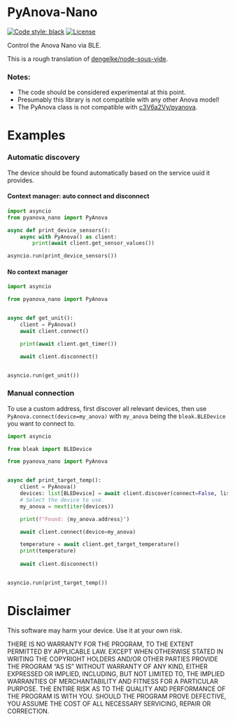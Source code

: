 # PyAnova-Nano

[![Code style: black](https://img.shields.io/badge/code%20style-black-000000.svg)](https://github.com/psf/black)
[![License](https://img.shields.io/badge/License-Apache_2.0-blue.svg)](https://opensource.org/licenses/Apache-2.0)


Control the Anova Nano via BLE.

This is a rough translation of [dengelke/node-sous-vide](https://github.com/dengelke/node-sous-vide/).

### Notes:
- The code should be considered experimental at this point.
- Presumably this library is not compatible with any other Anova model!
- The PyAnova class is not compatible with [c3V6a2Vy/pyanova](https://github.com/c3V6a2Vy/pyanova).

# Examples

### Automatic discovery

The device should be found automatically based on the service uuid it provides.

#### Context manager: auto connect and disconnect

```python
import asyncio
from pyanova_nano import PyAnova

async def print_device_sensors():
    async with PyAnova() as client:
        print(await client.get_sensor_values())

asyncio.run(print_device_sensors())
```

#### No context manager

```python
import asyncio

from pyanova_nano import PyAnova


async def get_unit():
    client = PyAnova()
    await client.connect()

    print(await client.get_timer())

    await client.disconnect()


asyncio.run(get_unit())
```

### Manual connection

To use a custom address, first discover all relevant devices, then use `PyAnova.connect(device=my_anova)` with 
`my_anova` being the `bleak.BLEDevice` you want to connect to.

```python
import asyncio

from bleak import BLEDevice

from pyanova_nano import PyAnova


async def print_target_temp():
    client = PyAnova()
    devices: list[BLEDevice] = await client.discover(connect=False, list_all=True)
    # Select the device to use.
    my_anova = next(iter(devices))

    print(f"Found: {my_anova.address}")

    await client.connect(device=my_anova)

    temperature = await client.get_target_temperature()
    print(temperature)
    
    await client.disconnect()


asyncio.run(print_target_temp())
```

# Disclaimer

This software may harm your device. Use it at your own risk.

THERE IS NO WARRANTY FOR THE PROGRAM, TO THE EXTENT PERMITTED BY APPLICABLE LAW. EXCEPT WHEN OTHERWISE STATED IN WRITING THE COPYRIGHT HOLDERS AND/OR OTHER PARTIES PROVIDE THE PROGRAM “AS IS” WITHOUT WARRANTY OF ANY KIND, EITHER EXPRESSED OR IMPLIED, INCLUDING, BUT NOT LIMITED TO, THE IMPLIED WARRANTIES OF MERCHANTABILITY AND FITNESS FOR A PARTICULAR PURPOSE. THE ENTIRE RISK AS TO THE QUALITY AND PERFORMANCE OF THE PROGRAM IS WITH YOU. SHOULD THE PROGRAM PROVE DEFECTIVE, YOU ASSUME THE COST OF ALL NECESSARY SERVICING, REPAIR OR CORRECTION.
